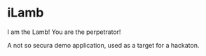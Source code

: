 iLamb
=====

I am the Lamb! You are the perpetrator! 

A not so secura demo application, used as a target for a hackaton.

